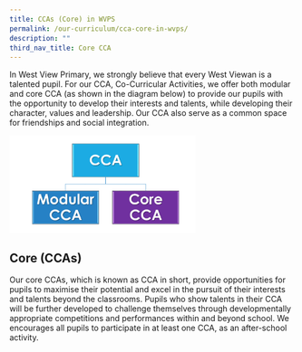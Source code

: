 ```yaml
---
title: CCAs (Core) in WVPS
permalink: /our-curriculum/cca-core-in-wvps/
description: ""
third_nav_title: Core CCA
---
```



In West View Primary, we strongly believe that every West Viewan is a talented pupil. For our CCA, Co-Curricular Activities, we offer both modular and core CCA (as shown in the diagram below) to provide our pupils with the opportunity to develop their interests and talents, while developing their character, values and leadership. Our CCA also serve as a common space for friendships and social integration.

<style>  
img {  
  display: block;  
  margin-left: auto;  
  margin-right: auto;  
}  
</style>  
<body><img src="/images/Core%20CCAs.png" alt="CCA" style="width:65%;">  
  
</body>

Core (CCAs)
-----------

Our core CCAs, which is known as CCA in short, provide opportunities for pupils to maximise their potential and excel in the pursuit of their interests and talents beyond the classrooms. Pupils who show talents in their CCA will be further developed to challenge themselves through developmentally appropriate competitions and performances within and beyond school. We encourages all pupils to participate in at least one CCA, as an after-school activity.
